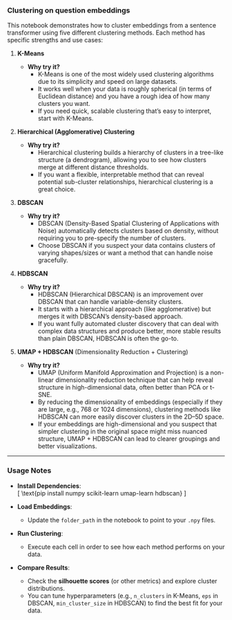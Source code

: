 ### Clustering on question embeddings

This notebook demonstrates how to cluster embeddings from a sentence transformer using five different clustering methods. Each method has specific strengths and use cases:

1. **K-Means**  
   - **Why try it?**  
     - K-Means is one of the most widely used clustering algorithms due to its simplicity and speed on large datasets.  
     - It works well when your data is roughly spherical (in terms of Euclidean distance) and you have a rough idea of how many clusters you want.  
     - If you need quick, scalable clustering that’s easy to interpret, start with K-Means.

2. **Hierarchical (Agglomerative) Clustering**  
   - **Why try it?**  
     - Hierarchical clustering builds a hierarchy of clusters in a tree-like structure (a dendrogram), allowing you to see how clusters merge at different distance thresholds.  
     - If you want a flexible, interpretable method that can reveal potential sub-cluster relationships, hierarchical clustering is a great choice.

3. **DBSCAN**  
   - **Why try it?**  
     - DBSCAN (Density-Based Spatial Clustering of Applications with Noise) automatically detects clusters based on density, without requiring you to pre-specify the number of clusters.  
     - Choose DBSCAN if you suspect your data contains clusters of varying shapes/sizes or want a method that can handle noise gracefully.

4. **HDBSCAN**  
   - **Why try it?**  
     - HDBSCAN (Hierarchical DBSCAN) is an improvement over DBSCAN that can handle variable-density clusters.  
     - It starts with a hierarchical approach (like agglomerative) but merges it with DBSCAN’s density-based approach.  
     - If you want fully automated cluster discovery that can deal with complex data structures and produce better, more stable results than plain DBSCAN, HDBSCAN is often the go-to.

5. **UMAP + HDBSCAN** (Dimensionality Reduction + Clustering)  
   - **Why try it?**  
     - UMAP (Uniform Manifold Approximation and Projection) is a non-linear dimensionality reduction technique that can help reveal structure in high-dimensional data, often better than PCA or t-SNE.  
     - By reducing the dimensionality of embeddings (especially if they are large, e.g., 768 or 1024 dimensions), clustering methods like HDBSCAN can more easily discover clusters in the 2D–5D space.  
     - If your embeddings are high-dimensional and you suspect that simpler clustering in the original space might miss nuanced structure, UMAP + HDBSCAN can lead to clearer groupings and better visualizations.

---

### Usage Notes

- **Install Dependencies**:  
  \[
    \text{pip install numpy scikit-learn umap-learn hdbscan}
  \]

- **Load Embeddings**:  
  - Update the `folder_path` in the notebook to point to your `.npy` files.

- **Run Clustering**:  
  - Execute each cell in order to see how each method performs on your data.

- **Compare Results**:  
  - Check the **silhouette scores** (or other metrics) and explore cluster distributions.  
  - You can tune hyperparameters (e.g., `n_clusters` in K-Means, `eps` in DBSCAN, `min_cluster_size` in HDBSCAN) to find the best fit for your data.

